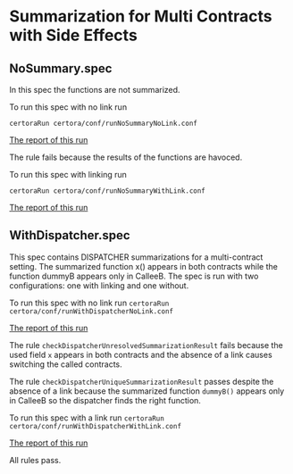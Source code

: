# Summarization for Multi Contracts with Side Effects

## NoSummary.spec

In this spec the functions are not summarized.

To run this spec with no link run

```certoraRun certora/conf/runNoSummaryNoLink.conf```

[The report of this run](https://prover.certora.com/output/1902/650934d2c0fb4948b23cb25d650113e3?anonymousKey=8b21114d72c5640425c2f9a840d90403986133a0)

The rule fails because the results of the functions are havoced.

To run this spec with linking run

```certoraRun certora/conf/runNoSummaryWithLink.conf```

[The report of this run](https://prover.certora.com/output/1902/754827d15dc74296b23cfeef776afec1?anonymousKey=a1fee8dcacb680b1b611091859d2bc6c84a1717e)

## WithDispatcher.spec
This spec contains DISPATCHER summarizations for a multi-contract setting. The summarized function x() appears in both contracts while the function dummyB appears only in CalleeB. The spec is run with two configurations: one with linking and
one without.

To run this spec with no link run
```certoraRun certora/conf/runWithDispatcherNoLink.conf```

[The report of this run](https://prover.certora.com/output/1902/cf603b6a3c0f4162acc1e6a6e57bb207?anonymousKey=75e730230d8ca3d0374aa3470465d2efc357fd3a)

The rule `checkDispatcherUnresolvedSummarizationResult` fails because the used field `x` appears in both contracts and the absence of a link causes switching the called contracts.

The rule `checkDispatcherUniqueSummarizationResult` passes despite the absence of a link because the summarized function `dummyB()` appears only in CalleeB so the dispatcher finds the right function.

To run this spec with a link run
```certoraRun certora/conf/runWithDispatcherWithLink.conf```

[The report of this run](https://prover.certora.com/output/1902/d01190ff1ba546d98af5f2871c72a616?anonymousKey=731c6d29155e769c36a89e5b4e7b6ac23a617f5b)

All rules pass.